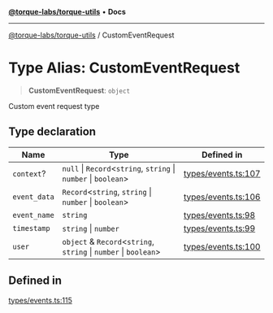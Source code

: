 [**@torque-labs/torque-utils**](../README.md) • **Docs**

***

[@torque-labs/torque-utils](../README.md) / CustomEventRequest

# Type Alias: CustomEventRequest

> **CustomEventRequest**: `object`

Custom event request type

## Type declaration

| Name | Type | Defined in |
| ------ | ------ | ------ |
| `context`? | `null` \| `Record`\<`string`, `string` \| `number` \| `boolean`\> | [types/events.ts:107](https://github.com/torque-labs/torque-utils/blob/c76fb4101d477d1e8e6fb4f5de7a277964527c27/types/events.ts#L107) |
| `event_data` | `Record`\<`string`, `string` \| `number` \| `boolean`\> | [types/events.ts:106](https://github.com/torque-labs/torque-utils/blob/c76fb4101d477d1e8e6fb4f5de7a277964527c27/types/events.ts#L106) |
| `event_name` | `string` | [types/events.ts:98](https://github.com/torque-labs/torque-utils/blob/c76fb4101d477d1e8e6fb4f5de7a277964527c27/types/events.ts#L98) |
| `timestamp` | `string` \| `number` | [types/events.ts:99](https://github.com/torque-labs/torque-utils/blob/c76fb4101d477d1e8e6fb4f5de7a277964527c27/types/events.ts#L99) |
| `user` | `object` & `Record`\<`string`, `string` \| `number` \| `boolean`\> | [types/events.ts:100](https://github.com/torque-labs/torque-utils/blob/c76fb4101d477d1e8e6fb4f5de7a277964527c27/types/events.ts#L100) |

## Defined in

[types/events.ts:115](https://github.com/torque-labs/torque-utils/blob/c76fb4101d477d1e8e6fb4f5de7a277964527c27/types/events.ts#L115)
